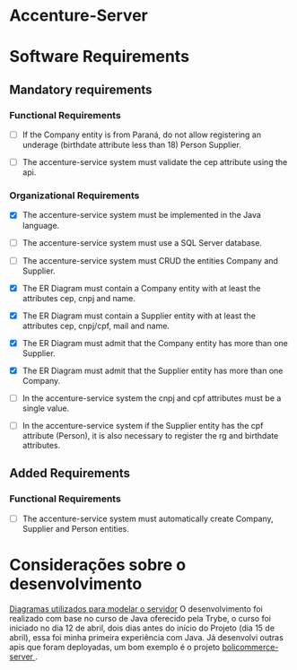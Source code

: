 # Accenture-Server

# Software Requirements

## Mandatory requirements

### Functional Requirements

- [ ] If the Company entity is from Paraná, do not allow registering an underage (birthdate attribute less than 18) Person Supplier.

- [ ] The accenture-service system must validate the cep attribute using the api.

### Organizational Requirements

- [x] The accenture-service system must be implemented in the Java language.

- [ ] The accenture-service system must use a SQL Server database.

- [ ] The accenture-service system must CRUD the entities Company and Supplier.

- [x] The ER Diagram must contain a Company entity with at least the attributes cep, cnpj and name.

- [x] The ER Diagram must contain a Supplier entity with at least the attributes cep, cnpj/cpf, mail and name.

- [x] The ER Diagram must admit that the Company entity has more than one Supplier.

- [x] The ER Diagram must admit that the Supplier entity has more than one Company.

- [ ] In the accenture-service system the cnpj and cpf attributes must be a single value.

- [ ] In the accenture-service system if the Supplier entity has the cpf attribute (Person), it is also necessary to register the rg and birthdate attributes.

## Added Requirements

### Functional Requirements

- [ ] The accenture-service system must automatically create Company, Supplier and Person entities.

# Considerações sobre o desenvolvimento

[Diagramas utilizados para modelar o servidor](https://github.com/andyboli/accenture-service/tree/main/static)
O desenvolvimento foi realizado com base no curso de Java oferecido pela Trybe, o curso foi iniciado no dia 12 de abril, dois dias antes do início do Projeto (dia 15 de abril), essa foi minha primeira experiência com Java.
Já desenvolvi outras apis que foram deployadas, um bom exemplo é o projeto [bolicommerce-server
](https://github.com/andyboli/bolicommerce-server).
